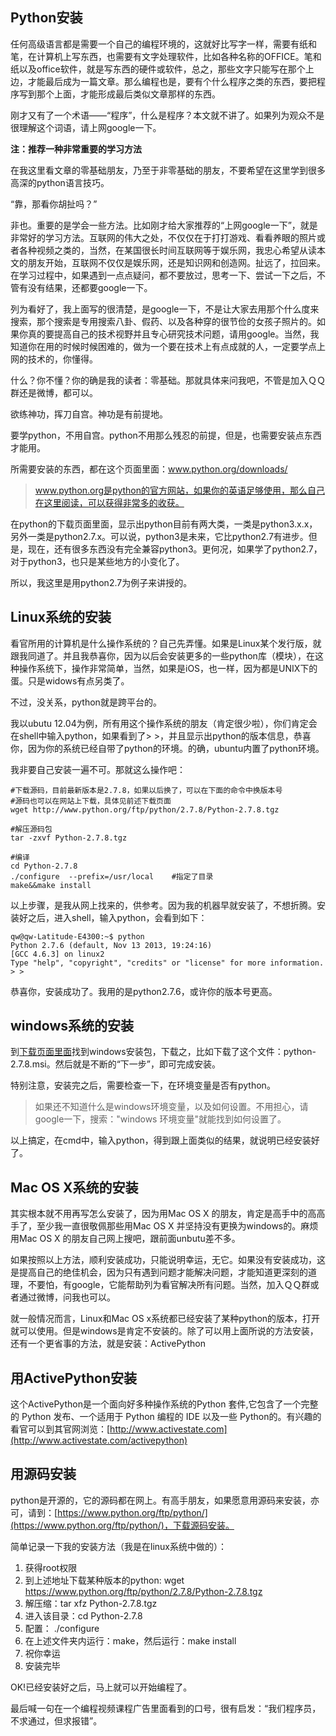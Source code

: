 ## Python安装

任何高级语言都是需要一个自己的编程环境的，这就好比写字一样，需要有纸和笔，在计算机上写东西，也需要有文字处理软件，比如各种名称的OFFICE。笔和纸以及office软件，就是写东西的硬件或软件，总之，那些文字只能写在那个上边，才能最后成为一篇文章。那么编程也是，要有个什么程序之类的东西，要把程序写到那个上面，才能形成最后类似文章那样的东西。

刚才又有了一个术语——“程序”，什么是程序？本文就不讲了。如果列为观众不是很理解这个词语，请上网google一下。

**注：推荐一种非常重要的学习方法**

在我这里看文章的零基础朋友，乃至于非零基础的朋友，不要希望在这里学到很多高深的python语言技巧。

“靠，那看你胡扯吗？”

非也。重要的是学会一些方法。比如刚才给大家推荐的“上网google一下”，就是非常好的学习方法。互联网的伟大之处，不仅仅在于打打游戏、看看养眼的照片或者各种视频之类的，当然，在某国很长时间互联网等于娱乐网，我忠心希望从读本文的朋友开始，互联网不仅仅是娱乐网，还是知识网和创造网。扯远了，拉回来。在学习过程中，如果遇到一点点疑问，都不要放过，思考一下、尝试一下之后，不管有没有结果，还都要google一下。

列为看好了，我上面写的很清楚，是google一下，不是让大家去用那个什么度来搜索，那个搜索是专用搜索八卦、假药、以及各种穿的很节俭的女孩子照片的。如果你真的要提高自己的技术视野并且专心研究技术问题，请用google。当然，我知道你在用的时候时候困难的，做为一个要在技术上有点成就的人，一定要学点上网的技术的，你懂得。

什么？你不懂？你的确是我的读者：零基础。那就具体来问我吧，不管是加入ＱＱ群还是微博，都可以。

欲练神功，挥刀自宫。神功是有前提地。

要学python，不用自宫。python不用那么残忍的前提，但是，也需要安装点东西才能用。

所需要安装的东西，都在这个页面里面：www.python.org/downloads/

> www.python.org是python的官方网站，如果你的英语足够使用，那么自己在这里阅读，可以获得非常多的收获。

在python的下载页面里面，显示出python目前有两大类，一类是python3.x.x，另外一类是python2.7.x。可以说，python3是未来，它比python2.7有进步。但是，现在，还有很多东西没有完全兼容python3。更何况，如果学了python2.7，对于python3，也只是某些地方的小变化了。

所以，我这里是用python2.7为例子来讲授的。

## Linux系统的安装

看官所用的计算机是什么操作系统的？自己先弄懂。如果是Linux某个发行版，就跟我同道了。并且我恭喜你，因为以后会安装更多的一些python库（模块），在这种操作系统下，操作非常简单，当然，如果是iOS，也一样，因为都是UNIX下的蛋。只是widows有点另类了。

不过，没关系，python就是跨平台的。

我以ubutu 12.04为例，所有用这个操作系统的朋友（肯定很少啦），你们肯定会在shell中输入python，如果看到了> >，并且显示出python的版本信息，恭喜你，因为你的系统已经自带了python的环境。的确，ubuntu内置了python环境。

我非要自己安装一遍不可。那就这么操作吧：

    #下载源码，目前最新版本是2.7.8，如果以后换了，可以在下面的命令中换版本号
    #源码也可以在网站上下载，具体见前述下载页面
    wget http://www.python.org/ftp/python/2.7.8/Python-2.7.8.tgz

    #解压源码包
    tar -zxvf Python-2.7.8.tgz

    #编译
    cd Python-2.7.8
    ./configure  --prefix=/usr/local    #指定了目录
    make&&make install

以上步骤，是我从网上找来的，供参考。因为我的机器早就安装了，不想折腾。安装好之后，进入shell，输入python，会看到如下：

    qw@qw-Latitude-E4300:~$ python
    Python 2.7.6 (default, Nov 13 2013, 19:24:16)
    [GCC 4.6.3] on linux2
    Type "help", "copyright", "credits" or "license" for more information.
    > >

恭喜你，安装成功了。我用的是python2.7.6，或许你的版本号更高。

## windows系统的安装

到[下载页面里面](https://www.python.org/download/releases/2.7.8/)找到windows安装包，下载之，比如下载了这个文件：python-2.7.8.msi。然后就是不断的“下一步”，即可完成安装。

特别注意，安装完之后，需要检查一下，在环境变量是否有python。

> 如果还不知道什么是windows环境变量，以及如何设置。不用担心，请google一下，搜索："windows 环境变量"就能找到如何设置了。

以上搞定，在cmd中，输入python，得到跟上面类似的结果，就说明已经安装好了。

## Mac OS X系统的安装

其实根本就不用再写怎么安装了，因为用Mac OS X 的朋友，肯定是高手中的高高手了，至少我一直很敬佩那些用Mac OS X 并坚持没有更换为windows的。麻烦用Mac OS X 的朋友自己网上搜吧，跟前面unbutu差不多。

如果按照以上方法，顺利安装成功，只能说明幸运，无它。如果没有安装成功，这是提高自己的绝佳机会，因为只有遇到问题才能解决问题，才能知道更深刻的道理，不要怕，有google，它能帮助列为看官解决所有问题。当然，加入ＱＱ群或者通过微博，问我也可以。

就一般情况而言，Linux和Mac OS x系统都已经安装了某种python的版本，打开就可以使用。但是windows是肯定不安装的。除了可以用上面所说的方法安装，还有一个更省事的方法，就是安装：ActivePython

## 用ActivePython安装

这个ActivePython是一个面向好多种操作系统的Python 套件,它包含了一个完整的 Python 发布、一个适用于 Python 编程的 IDE 以及一些 Python的。有兴趣的看官可以到其官网浏览：[http://www.activestate.com](http://www.activestate.com/activepython)

## 用源码安装

python是开源的，它的源码都在网上。有高手朋友，如果愿意用源码来安装，亦可，请到：[https://www.python.org/ftp/python/](https://www.python.org/ftp/python/)，下载源码安装。

简单记录一下我的安装方法（我是在linux系统中做的）：

1. 获得root权限
2. 到上述地址下载某种版本的python: wget https://www.python.org/ftp/python/2.7.8/Python-2.7.8.tgz
3. 解压缩：tar xfz Python-2.7.8.tgz
4. 进入该目录：cd Python-2.7.8
5. 配置： ./configure
6. 在上述文件夹内运行：make，然后运行：make install
7. 祝你幸运
8. 安装完毕

OK!已经安装好之后，马上就可以开始编程了。

最后喊一句在一个编程视频课程广告里面看到的口号，很有启发：“我们程序员，不求通过，但求报错”。
